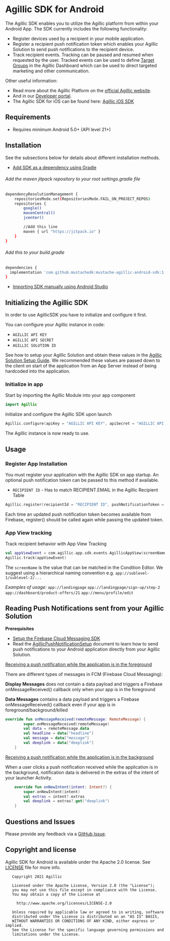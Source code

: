 # Agillic SDK for Android

The Agillic SDK enables you to utilize the Agillic platform from within your Android App.
The SDK currently includes the following functionality:

 * Register devices used by a recipient in your mobile application.
 * Register a recipient push notification token which enables your Agillic Solution to send push notifications to the recipient device.
 * Track recipient events. Tracking can be paused and resumed when requested by the user. Tracked events can be used to define [Target Groups](https://support.agillic.com/hc/en-gb/articles/360007001991-All-You-Need-to-Know-About-Target-Groups) in the Agillic Dashboard which can be used to direct targeted marketing and other communication.

Other useful information:
* Read more about the Agillic Platform on the [official Agillic website](https://agillic.com).
* And in our [Developer portal](https://developers.agillic.com).
* The Agillic SDK for iOS can be found here: [Agillic iOS SDK](https://github.com/agillic/agillic-ios-sdk/)

## Requirements

- Requires minimum Android 5.0+ (API level 21+)

## Installation

See the subsections below for details about different installation methods.
* [Add SDK as a dependency using Gradle](https://developer.android.com/studio/build/dependencies)

###### Add the maven jitpack repository to your root settings.gradle file
```bash
dependencyResolutionManagement {
    repositoriesMode.set(RepositoriesMode.FAIL_ON_PROJECT_REPOS)
    repositories {
        google()
        mavenCentral()
        jcenter()

        //Add this line
        maven { url "https://jitpack.io" }
    }
}
```

###### Add this to your build.gradle
```bash
dependencies {
  implementation 'com.github.mustachedk:mustache-agillic-android-sdk:1.0'
}
```

* [Importing SDK manually using Android Studio](https://developer.android.com/studio/projects/android-library#psd-add-dependencies)

## Initializing the Agillic SDK

In order to use AgillicSDK you have to initialize and configure it first.

You can configure your Agillic instance in code:
* ``AGILLIC API KEY``
* ``AGILLIC API SECRET``
* ``AGILLIC SOLUTION ID``

See how to setup your Agillic Solution and obtain these values
in the [Agillic Solution Setup Guide](docs/AgillicSolutionSetup.md).
We recommended these values are passed down to the client on start of the application from an App Server instead of being hardcoded into the application.


### Initialize in app

Start by importing the Agillic Module into your app component
```kotlin
import Agillic
```

Initialize and configure the Agillic SDK upon launch
```kotlin
Agillic.configure(apiKey = "AGILLIC API KEY", apiSecret = "AGILLIC API SECRET", solutionId = "AGILLIC SOLUTION ID")
```

The Agillic instance is now ready to use.

## Usage

### Register App Installation

You must register your application with the Agillic SDK on app startup. An optional push notification token can be passed to this method if available.

* ``RECIPIENT ID`` - Has to match RECIPIENT.EMAIL in the Agillic Recipient Table

```kotlin
Agillic.register(recipientId = "RECIPIENT ID", pushNotificationToken = "DEVICE TOKEN", activity = requireActivity())
```

Each time an updated push notification token becomes available from Firebase, register() should be called again while passing the updated token.

### App View tracking

Track recipient behavior with App View Tracking

```kotlin
val appViewEvent = com.agillic.app.sdk.events.AgillicAppView(screenName = "app://sublevel-1/sublevel-2")
Agillic.track(appViewEvent)
```

The ``screenName`` is the value that can be matched in the Condition Editor.
We suggest using a hierarchical naming convention e.g. ``app://sublevel-1/sublevel-2/...``

*Examples of usage:*
``app://landingpage``
``app://landingpage/sign-up/step-2``
``app://dashboard/product-offers/21``
``app://menu/profile/edit``

## Reading Push Notifications sent from your Agillic Solution

**Prerequisites**
* [Setup the Firebase Cloud Messaging SDK](https://firebase.google.com/docs/cloud-messaging/android/client)
* Read the [AgillicPushNotificationSetup](docs/AgillicPushNotificationSetup.md#ReadingPushNotificationssentfromyourAgillicSolution) document to learn how to send push notifications to your Android application directly from your Agillic Solution.

[Receiving a push notification while the application is in the foreground](https://firebase.google.com/docs/cloud-messaging/android/receive#override-onmessagereceived)

There are different types of messages in FCM (Firebase Cloud Messaging):

**Display Messages** does not contain a data payload and triggers a Firebase onMessageReceived() callback only when your app is in the foreground

**Data Messages** contains a data payload and triggers a Firebase onMessageReceived() callback even if your app is in foreground/background/killed

```kotlin
override fun onMessageReceived(remoteMessage: RemoteMessage) {
        super.onMessageReceived(remoteMessage)
        val data = remoteMessage.data
        val headline = data["headline"]
        val message = data["message"]
        val deeplink = data["deeplink"]
    }
```

[Receiving a push notification while the application is in the background](https://firebase.google.com/docs/cloud-messaging/android/receive#backgrounded)

When a user clicks a push notification received while the application is in the background, notification data is delivered in the extras of the intent of your launcher Activity.

```kotlin
    override fun onNewIntent(intent: Intent?) {
        super.onNewIntent(intent)
        val extras = intent?.extras
        val deeplink = extras?.get("deeplink")
    }
```

## Questions and Issues

Please provide any feedback via a [GitHub Issue](https://github.com/mustachedk/mustache-agillic-android-sdk/issues/new).

## Copyright and license

Agillic SDK for Android is available under the Apache 2.0 license. See [LICENSE](LICENSE) file for more info.

```
   Copyright 2021 Agillic

   Licensed under the Apache License, Version 2.0 (the "License");
   you may not use this file except in compliance with the License.
   You may obtain a copy of the License at

     http://www.apache.org/licenses/LICENSE-2.0

   Unless required by applicable law or agreed to in writing, software
   distributed under the License is distributed on an "AS IS" BASIS,
   WITHOUT WARRANTIES OR CONDITIONS OF ANY KIND, either express or implied.
   See the License for the specific language governing permissions and
   limitations under the License.
```

